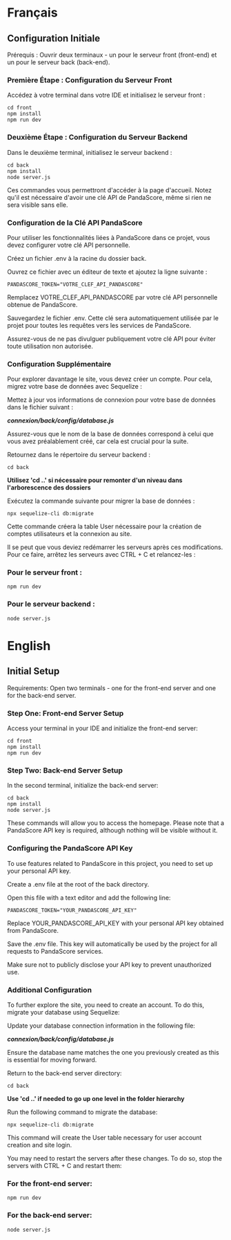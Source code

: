 # Français

## Configuration Initiale

Prérequis : Ouvrir deux terminaux - un pour le serveur front (front-end) et un pour le serveur back (back-end).

### Première Étape : Configuration du Serveur Front

Accédez à votre terminal dans votre IDE et initialisez le serveur front :

```
cd front
npm install
npm run dev
```

### Deuxième Étape : Configuration du Serveur Backend

Dans le deuxième terminal, initialisez le serveur backend :

```
cd back
npm install
node server.js
```

Ces commandes vous permettront d'accéder à la page d'accueil. 
Notez qu'il est nécessaire d'avoir une clé API de PandaScore, même si rien ne sera visible sans elle.

### Configuration de la Clé API PandaScore

Pour utiliser les fonctionnalités liées à PandaScore dans ce projet, vous devez configurer votre clé API personnelle.

Créez un fichier .env à la racine du dossier back.

Ouvrez ce fichier avec un éditeur de texte et ajoutez la ligne suivante :

```
PANDASCORE_TOKEN="VOTRE_CLEF_API_PANDASCORE"
```

Remplacez VOTRE_CLEF_API_PANDASCORE par votre clé API personnelle obtenue de PandaScore.

Sauvegardez le fichier .env. Cette clé sera automatiquement utilisée par le projet pour toutes les requêtes vers les services de PandaScore.

Assurez-vous de ne pas divulguer publiquement votre clé API pour éviter toute utilisation non autorisée.

### Configuration Supplémentaire

Pour explorer davantage le site, vous devez créer un compte. Pour cela, migrez votre base de données avec Sequelize :

Mettez à jour vos informations de connexion pour votre base de données dans le fichier suivant :

***connexion/back/config/database.js***

Assurez-vous que le nom de la base de données correspond à celui que vous avez préalablement créé, car cela est crucial pour la suite.

Retournez dans le répertoire du serveur backend :

```
cd back
```
**Utilisez 'cd ..' si nécessaire pour remonter d'un niveau dans l'arborescence des dossiers**

Exécutez la commande suivante pour migrer la base de données :

```
npx sequelize-cli db:migrate
```

Cette commande créera la table User nécessaire pour la création de comptes utilisateurs et la connexion au site.

Il se peut que vous deviez redémarrer les serveurs après ces modifications. 
Pour ce faire, arrêtez les serveurs avec CTRL + C et relancez-les :

### Pour le serveur front :

```
npm run dev
```

### Pour le serveur backend :

```
node server.js
```

# English

## Initial Setup

Requirements: Open two terminals - one for the front-end server and one for the back-end server.

### Step One: Front-end Server Setup

Access your terminal in your IDE and initialize the front-end server:

```
cd front
npm install
npm run dev
```

### Step Two: Back-end Server Setup

In the second terminal, initialize the back-end server:

```
cd back
npm install
node server.js
```

These commands will allow you to access the homepage. 
Please note that a PandaScore API key is required, although nothing will be visible without it.

### Configuring the PandaScore API Key

To use features related to PandaScore in this project, you need to set up your personal API key.

Create a .env file at the root of the back directory.

Open this file with a text editor and add the following line:

```
PANDASCORE_TOKEN="YOUR_PANDASCORE_API_KEY"
```

Replace YOUR_PANDASCORE_API_KEY with your personal API key obtained from PandaScore.

Save the .env file. This key will automatically be used by the project for all requests to PandaScore services.

Make sure not to publicly disclose your API key to prevent unauthorized use.

### Additional Configuration

To further explore the site, you need to create an account. To do this, migrate your database using Sequelize:

Update your database connection information in the following file:

***connexion/back/config/database.js***

Ensure the database name matches the one you previously created as this is essential for moving forward.

Return to the back-end server directory:

```
cd back
```
**Use 'cd ..' if needed to go up one level in the folder hierarchy**

Run the following command to migrate the database:

```
npx sequelize-cli db:migrate
```

This command will create the User table necessary for user account creation and site login.

You may need to restart the servers after these changes. 
To do so, stop the servers with CTRL + C and restart them:

### For the front-end server:

```
npm run dev
```

### For the back-end server:

```
node server.js
```

